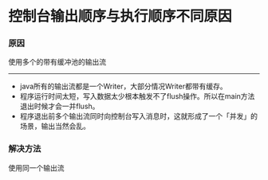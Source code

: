 控制台输出顺序与执行顺序不同原因
============================

### 原因

使用多个的带有缓冲池的输出流
****
+ java所有的输出流都是一个Writer，大部分情况Writer都带有缓存。 
+ 程序运行时间太短，写入数据太少根本触发不了flush操作。所以在main方法退出时候才会一并flush。
+ 程序退出前多个输出流同时向控制台写入消息时，这就形成了一个「并发」的场景，输出当然会乱。

### 解决方法

使用同一个输出流
